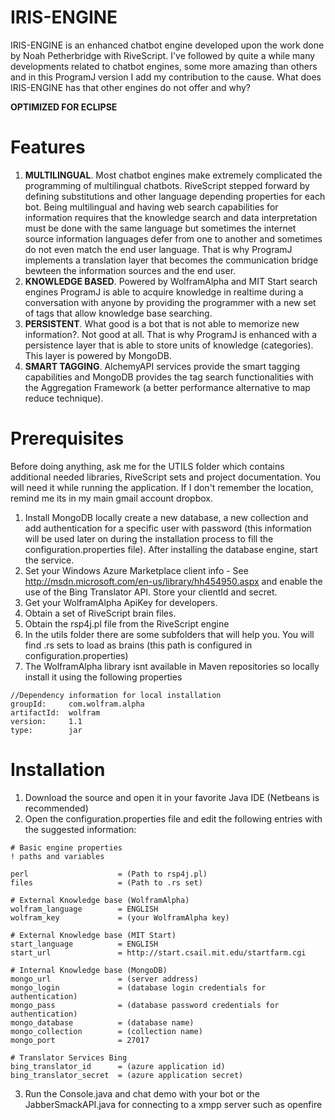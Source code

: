 IRIS-ENGINE
===========

IRIS-ENGINE is an enhanced chatbot engine developed upon the work done by Noah Petherbridge with RiveScript. I've followed by quite a while many developments related to chatbot engines, some more amazing than others and in this ProgramJ version
I add my contribution to the cause. What does IRIS-ENGINE has that other engines do not offer and why?

**OPTIMIZED FOR ECLIPSE**

Features
========

1. **MULTILINGUAL**. Most chatbot engines make extremely complicated the programming of multilingual chatbots. RiveScript stepped forward by defining substitutions and other language depending properties for each bot. Being multilingual and having web search capabilities for information requires that the knowledge search and data interpretation must be done with the same language but sometimes the internet source information languages defer from one to another and sometimes do not even match the end user language. That is why ProgramJ implements a translation layer that becomes the communication bridge bewteen the information sources and the end user.
2. **KNOWLEDGE BASED**. Powered by WolframAlpha and MIT Start search engines ProgramJ is able to acquire knowledge in realtime during a conversation with anyone by providing the programmer with a new set of tags that allow knowledge base searching.
3. **PERSISTENT**. What good is a bot that is not able to memorize new information?. Not good at all. That is why ProgramJ is enhanced with a persistence layer that is able to store units of knowledge (categories). This layer is powered by MongoDB.
4. **SMART TAGGING**. AlchemyAPI services provide the smart tagging capabilities and MongoDB provides the tag search functionalities with the Aggregation Framework (a better performance alternative to map reduce technique). 

Prerequisites
==============

Before doing anything, ask me for the UTILS folder which contains additional needed libraries, RiveScript sets and project documentation. You will need it while running the application. If I don't remember the location, remind me its in my main gmail account dropbox.

1. Install MongoDB locally create a new database, a new collection and add authentication for a specific user with password (this information will be used later on during the installation process to fill the configuration.properties file). After installing the database engine, start the service.
2. Set your Windows Azure Marketplace client info - See http://msdn.microsoft.com/en-us/library/hh454950.aspx and enable the use of the Bing Translator API. Store your clientId and secret.
3. Get your WolframAlpha ApiKey for developers.
4. Obtain a set of RiveScript brain files.
5. Obtain the rsp4j.pl file from the RiveScript engine
6. In the utils folder there are some subfolders that will help you. You will find .rs sets to load as brains (this path is configured in configuration.properties)
7. The WolframAlpha library isnt available in Maven repositories so locally install it using the following properties

```
//Dependency information for local installation
groupId:     com.wolfram.alpha
artifactId:  wolfram
version:     1.1
type:        jar
```

Installation
============

1. Download the source and open it in your favorite Java IDE (Netbeans is recommended)
2. Open the configuration.properties file and edit the following entries with the suggested information:

```
# Basic engine properties
! paths and variables

perl                    = (Path to rsp4j.pl)
files                   = (Path to .rs set)

# External Knowledge base (WolframAlpha)
wolfram_language        = ENGLISH
wolfram_key             = (your WolframAlpha key)

# External Knowledge base (MIT Start)
start_language          = ENGLISH
start_url               = http://start.csail.mit.edu/startfarm.cgi

# Internal Knowledge base (MongoDB)
mongo_url               = (server address)
mongo_login             = (database login credentials for authentication)
mongo_pass              = (database password credentials for authentication)
mongo_database          = (database name)
mongo_collection        = (collection name)
mongo_port              = 27017

# Translator Services Bing
bing_translator_id      = (azure application id)
bing_translator_secret  = (azure application secret)
```

3. Run the Console.java and chat demo with your bot or the JabberSmackAPI.java for connecting to a xmpp server such as openfire
